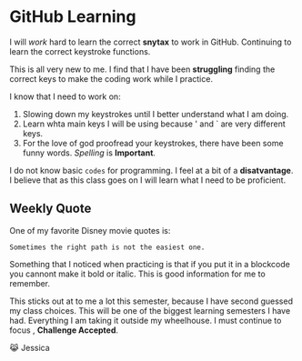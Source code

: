 # GitHub Learning

I will *work* hard to learn the correct **snytax** to work in GitHub.  Continuing to learn the correct keystroke functions.

This is all very new to me. I find that I have been **struggling** finding
the correct keys to make the coding work while I practice. 

I know that I need to work on:
1. Slowing down my keystrokes until I better understand what I am doing.
2. Learn whta main keys I will be using because ' and ` are very different keys.
3. For the love of god proofread your keystrokes, there have been some funny words.
*Spelling* is **Important**.

I do not know basic `codes` for programming. I feel at a bit of a **disatvantage**.
I believe that as this class goes on I will learn what I need to be proficient. 

## Weekly Quote
One of my favorite Disney movie quotes is:
```
Sometimes the right path is not the easiest one.
```
Something that I noticed when practicing is that if you put it in a blockcode you cannont make it bold or italic.
This is good information for me to remember.

This sticks out at to me a lot this semester, because I have second guessed my class choices. 
This will be one of the biggest learning semesters I have had. Everything I am taking it outside my wheelhouse.
I must continue to focus , **Challenge Accepted**.

😹
Jessica




